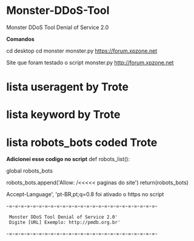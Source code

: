 # Monster-DDoS-Tool
Monster DDoS Tool Denial of Service 2.0

**Comandos**

cd desktop
cd monster 
monster.py https://forum.xpzone.net

Site que foram testado o script monster.py
http://forum.xpzone.net

# lista useragent by Trote
# lista keyword by Trote
# lista robots_bots coded Trote

**Adicionei esse codigo no script**
def robots_list():
	
  global robots_bots
	
  robots_bots.append('Allow: /<<<<< paginas do site')
return(robots_bots)

Accept-Language', 'pt-BR,pt;q=0.8
foi ativado o https no script

-=-=-=-=-=-=-=-=-=-=-=-=-=-=-=-=-=-=-=-=-=-=-=-=-=-

     Monster DDoS Tool Denial of Service 2.0'
     Digite [URL] Exemplo: http://pmdb.org.br'
-=-=-=-=-=-=-=-=-=-=-=-=-=-=-=-=-=-=-=-=-=-=-=-=-=-
